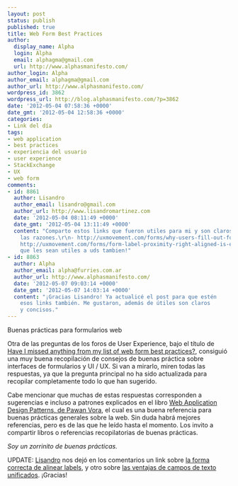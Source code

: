 ```yaml
---
layout: post
status: publish
published: true
title: Web Form Best Practices
author:
  display_name: Alpha
  login: Alpha
  email: alphagma@gmail.com
  url: http://www.alphasmanifesto.com/
author_login: Alpha
author_email: alphagma@gmail.com
author_url: http://www.alphasmanifesto.com/
wordpress_id: 3862
wordpress_url: http://blog.alphasmanifesto.com/?p=3862
date: '2012-05-04 07:58:36 +0000'
date_gmt: '2012-05-04 12:58:36 +0000'
categories:
- Link del día
tags:
- web application
- best practices
- experiencia del usuario
- user experience
- StackExchange
- UX
- web form
comments:
- id: 8861
  author: Lisandro
  author_email: lisandro@gmail.com
  author_url: http://www.lisandromartinez.com
  date: '2012-05-04 08:11:49 +0000'
  date_gmt: '2012-05-04 13:11:49 +0000'
  content: "Comparto estos links que fueron utiles para mi y son claros para explicar
    las razones.\r\n- http://uxmovement.com/forms/why-users-fill-out-forms-faster-with-unified-text-fields/\r\n-
    http://uxmovement.com/forms/form-label-proximity-right-aligned-is-easier-to-scan/\r\n\r\nEspero
    que les sean utiles a uds tambien!"
- id: 8863
  author: Alpha
  author_email: alpha@furries.com.ar
  author_url: http://www.alphasmanifesto.com/
  date: '2012-05-07 09:03:14 +0000'
  date_gmt: '2012-05-07 14:03:14 +0000'
  content: "¡Gracias Lisandro! Ya actualicé el post para que estén
    esos links también. Me gustaron, además de útiles son claros
    y concisos."
---
```

Buenas prácticas para formularios web


Otra de las preguntas de los foros de User Experience, bajo el título de <a href="http://ux.stackexchange.com/questions/9898/have-i-missed-anything-from-my-list-of-web-form-best-practices">Have I missed anything from my list of web form best practices?</a>, consiguió una muy buena recopilación de consejos de buenas práctica sobre interfaces de formularios y UI / UX. Si van a mirarlo, miren todas las respuestas, ya que la pregunta principal no ha sido actualizada para recopilar completamente todo lo que han sugerido.

Cabe mencionar que muchas de estas respuestas corresponden a sugerencias e incluso a patrones explicados en el libro <a href="https://blog.alphasmanifesto.com/2012/02/21/web-application-design-patterns/">Web Application Design Patterns, de Pawan Vora</a>, el cual es una buena referencia para buenas prácticas generales sobre la web. Sin duda habrá mejores referencias, pero es de las que he leído hasta el momento. Los invito a compartir libros o referencias recopilatorias de buenas prácticas.

_Soy un zorrinito de buenas prácticas._

UPDATE: <a href="http://www.lisandromartinez.com/">Lisandro</a> nos dejó en los comentarios un link sobre <a href="http://uxmovement.com/forms/form-label-proximity-right-aligned-is-easier-to-scan/">la forma correcta de alinear labels</a>, y otro sobre <a href="http://uxmovement.com/forms/why-users-fill-out-forms-faster-with-unified-text-fields/">las ventajas de campos de texto unificados</a>. ¡Gracias!
